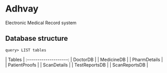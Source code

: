 # Adhvay
Electronic Medical Record system 

## Database structure

`query> LIST tables`

|     Tables         |
:--------------------:
| DoctorDB           |
| MedicineDB         |
| PharmDetails       |
| PatientProofs      |
| ScanDetails        |
| TestReportsDB      |
| ScanReportsDB      |

